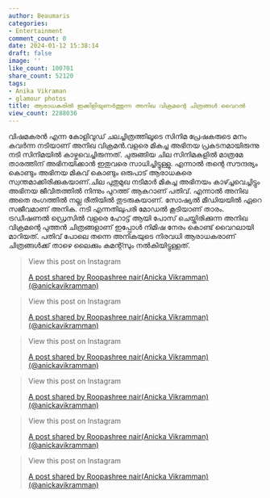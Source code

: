 ```yaml
---
author: Beaumaris
categories:
- Entertainment
comment_count: 0
date: 2024-01-12 15:38:14
draft: false
image: ''
like_count: 100701
share_count: 52120
tags:
- Anika Vikraman
- glamour photos
title: ആരാധകരിൽ ഇക്കിളിയുണർത്തുന്ന അനിഖ വിക്രമന്റെ ചിത്രങ്ങൾ വൈറൽ
view_count: 2288036
---
```


വിഷമകരൻ എന്ന കോളിവുഡ് ചലച്ചിത്രത്തിലൂടെ സിനിമ പ്രേഷകരുടെ മനം കവർന്ന നടിയാണ് അനിഖ വിക്രമൻ.വളരെ മികച്ച അഭിനയ പ്രകടനമായിരുന്നു നടി സിനിമയിൽ കാഴ്ചവെച്ചിരുന്നത്. ചുരുങ്ങിയ ചില സിനിമകളിൽ മാത്രമേ താരത്തിന് അഭിനയിക്കാൻ ഇതുവരെ സാധിച്ചിട്ടുള്ളു. എന്നാൽ തന്റെ സൗന്ദര്യം കൊണ്ടും അഭിനയ മികവ് കൊണ്ടും ഒരുപാട് ആരാധകരെ സ്വന്തമാക്കിരിക്കുകയാണ്.ചില പുതുമുഖ നടിമാർ മികച്ച അഭിനയം കാഴ്ച്ചവെച്ചിട്ടും അഭിനയ ജീവിതത്തിൽ നിന്നും പുറത്ത് ആകറാണ് പതിവ്. എന്നാൽ അനിഖ അതെ രംഗത്തിൽ നല്ല രീതിയിൽ തുടരുകയാണ്. സോഷ്യൽ മീഡിയയിൽ ഏറെ സജീവമാണ് അനിക. നടി എന്നതിലുപരി മോഡൽ കൂടിയാണ് താരം. ട്രഡീഷണൽ ഡ്രെസിൽ വളരെ ഹോട്ട് ആയി പോസ് ചെയ്തിരിക്കുന്ന അനിഖ വിക്രമന്റെ പുത്തൻ ചിത്രങ്ങളാണ് ഇപ്പോൾ നിമിഷ നേരം കൊണ്ട് വൈറലായി മാറിയത്. പതിവ് പോലെ തന്നെ അനികയുടെ നിരവധി ആരാധകരാണ് ചിത്രങ്ങൾക്ക് താഴെ ലൈക്കും കമന്റ്സും നൽകിയിട്ടുള്ളത്. 

> View this post on Instagram
> 
> [A post shared by Roopashree nair(Anicka Vikramman) (@anickavikramman)](https://www.instagram.com/p/CtBlkSvPMvy/?utm_source=ig_embed&utm_campaign=loading)

> View this post on Instagram
> 
> [A post shared by Roopashree nair(Anicka Vikramman) (@anickavikramman)](https://www.instagram.com/p/CuohyikPrd8/?utm_source=ig_embed&utm_campaign=loading)

> View this post on Instagram
> 
> [A post shared by Roopashree nair(Anicka Vikramman) (@anickavikramman)](https://www.instagram.com/p/CrQTwxpPRO8/?utm_source=ig_embed&utm_campaign=loading)

> View this post on Instagram
> 
> [A post shared by Roopashree nair(Anicka Vikramman) (@anickavikramman)](https://www.instagram.com/p/CaovcvAvZO0/?utm_source=ig_embed&utm_campaign=loading)

> View this post on Instagram
> 
> [A post shared by Roopashree nair(Anicka Vikramman) (@anickavikramman)](https://www.instagram.com/p/CaW468qvHIe/?utm_source=ig_embed&utm_campaign=loading)

> View this post on Instagram
> 
> [A post shared by Roopashree nair(Anicka Vikramman) (@anickavikramman)](https://www.instagram.com/p/CUKeHyhPoyr/?utm_source=ig_embed&utm_campaign=loading)